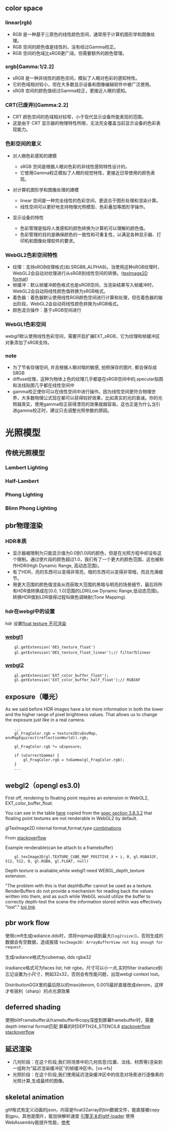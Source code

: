 ## color space
### linear(rgb)
- RGB 是一种基于三原色的线性颜色空间，通常用于计算机图形学和图像处理。
- RGB 空间的颜色值是线性的，没有经过Gamma校正。
- RGB 空间的色域比sRGB更广阔，但需要额外的颜色管理。

### srgb[Gamma:1/2.2]
- sRGB 是一种非线性的颜色空间，模拟了人眼对色彩的感知特性。
- 它的色域相对较小，但在大多数显示设备和图像编辑软件中被广泛使用。
- sRGB 空间的颜色值经过Gamma校正，更接近人眼的感知。

### CRT(已废弃)[Gamma:2.2]
- CRT 颜色空间的色域相对较窄，小于现代显示设备所能表现的范围。
- 这是由于 CRT 显示器的物理特性所限，无法完全覆盖当前显示设备的色彩表现能力。

### 色彩空间的意义
- 对人眼色彩感知的建模
    - sRGB 空间是根据人眼对色彩的非线性感知特性设计的。
    - 它使用Gamma校正模拟了人眼的视觉特性，更接近日常使用的颜色表现。

- 对计算机图形学和图像处理的建模
    - linear 空间是一种完全线性的色彩空间，更适合于图形处理和渲染计算。
    - 线性空间可以更好地支持物理光照模型、色彩叠加等图形学操作。

- 显示设备的特性
    - 色彩管理是指将人类感知的颜色转换为计算机可以理解的颜色值。
    - 色彩管理的目的是确保颜色的一致性和可重复性，以满足各种显示器、打印机和图像处理软件的要求。

### WebGL2色彩空间特性
- 纹理：支持sRGB纹理格式(如:SRGB8_ALPHA8)。当使用这种sRGB纹理时，WebGL2会自动对纹理进行从sRGB到线性空间的转换。([texImage2D format](https://developer.mozilla.org/en-US/docs/Web/API/WebGLRenderingContext/texImage2D))
- 帧缓冲：默认帧缓冲颜色格式也是sRGB空间，当渲染结果写入帧缓冲时，WebGL2会自动将线性颜色值转换为sRGB格式。
- 着色器：着色器默认使用线性RGB颜色空间进行计算和处理，但在着色器的输出阶段，WebGL2会自动将线性颜色转换为sRGB格式。
- 颜色混合操作：基于sRGB空间进行

### WebGL1色彩空间
webgl1默认使用线性色彩空间，需要开启扩展EXT_sRGB，它为纹理和帧缓冲区对象添加了sRGB支持。


### note
- 为了节省存储空间, 并且根据人眼对暗的敏感, 拍照保存的图片, 都会保存成SRGB
- diffuse纹理，这种为物体上色的纹理几乎都是在sRGB空间中的,specular贴图和法线贴图几乎都在线性空间中	
- gamma校正使你可以在线性空间中进行操作。因为线性空间更符合物理世界，大多数物理公式现在都可以获得较好效果，比如真实的光的衰减。你的光照越真实，使用gamma校正获得漂亮的效果就越容易。这也正是为什么当引进gamma校正时，建议只去调整光照参数的原因。

# 光照模型
## 传统光照模型
### Lambert Lighting
### Half-Lambert
### Phong Lighting
### Blinn Phong Lighting 

## pbr物理渲染
### HDR本质
- 显示器被限制为只能显示值为0.0到1.0间的颜色，但是在光照方程中却没有这个限制。通过使片段的颜色超过1.0，我们有了一个更大的颜色范围，这也被称作HDR(High Dynamic Range, 高动态范围)。
- 有了HDR，亮的东西可以变得非常亮，暗的东西可以变得非常暗，而且充满细节。
- 用更大范围的颜色值渲染从而获取大范围的黑暗与明亮的场景细节，最后将所有HDR值转换成在[0.0, 1.0]范围的LDR(Low Dynamic Range,低动态范围)。转换HDR值到LDR值得过程叫做色调映射(Tone Mapping).

### hdr在webgl中的设置
hdr 设置[float texture 不可渲染](https://developer.mozilla.org/en-US/docs/Web/API/WebGLRenderingContext/texImage2D)
### [webgl1](https://registry.khronos.org/webgl/extensions/OES_texture_float/)
```
    gl.getExtension('OES_texture_float')
    gl.getExtension('OES_texture_float_linear');// filter为linear
```
### [webgl2](https://registry.khronos.org/webgl/extensions/EXT_color_buffer_float/)
```
    gl.getExtension('EXT_color_buffer_float');
    gl.getExtension('EXT_color_buffer_half_float');// RGB16F
```


## exposure（曝光）
As we said before HDR images have a lot more information in both the lower and the higher range of pixel brightness values. 
That allows us to change the exposure just like in a real camera.
```
    ...
    gl_FragColor.rgb = texture2D(uEnvMap, envMapEquirect(reflectionWorld)).rgb;

    gl_FragColor.rgb *= uExposure;

    if (uCorrectGamma) {
        gl_FragColor.rgb = toGamma(gl_FragColor.rgb);
    }
    ...
```

## webgl2（opengl es3.0)
First off, rendering to floating point requires an extension in WebGL2, EXT_color_buffer_float.

You can see in the table [here](https://webgl2fundamentals.org/webgl/lessons/webgl-data-textures.html) copied from the [spec section 3.8.3.2](https://www.khronos.org/registry/OpenGL/specs/es/3.0/es_spec_3.0.pdf) that floating point textures are not renderable in WebGL2 by default.

glTexImage2D internal format,format,type [combinations](https://www.khronos.org/registry/OpenGL-Refpages/es3.0/html/glTexImage2D.xhtml)

From [stackoverflow](https://stackoverflow.com/questions/45571488/webgl-2-readpixels-on-framebuffers-with-float-textures)

Example renderable(can be attach to a framebuffer)
```
    gl.texImage2D(gl.TEXTURE_CUBE_MAP_POSITIVE_X + i, 0, gl.RGBA32F, 512, 512, 0, gl.RGBA, gl.FLOAT, null)
```
Depth texture is avaliable,while webgl1 need WEBGL_depth_texture extension.

"The problem with this is that depthBuffer cannot be used as a texture. RenderBuffers do not provide a mechanism for reading back the values written into them, and as such while WebGL would utilize the buffer to correctly depth-test the scene the information stored within was effectively "lost"."
[toji link](https://blog.tojicode.com/2012/07/using-webgldepthtexture.html)

## pbr work flow
使用cmft生成radiance.dds时，须将mipmap调到最大(`log2(size)`)，否则生成的数据会有空数据，造成报错
`texImage2D: ArrayBufferView not big enough for request.`

生成radiance格式为cubemap, dds rgba32

iiradiance格式可为faces list, hdr rgbe，尺寸可以小一点,实时filter iiradiance别忘记设置为小尺寸，例如32x32，否则会有性能问题，出现webgl context lost。

DistributionGGX里的最后除以的max(denom, 0.001)最好直接改成denom，这样才有锐利（sharp）的点光源效果

## deferred shading
使用blitFramebuffer从framebuffer中copy深度到屏幕framebuffer时，需要depth internal format匹配
屏幕的时DEPTH24_STENCIL8
[stackoverflow](https://stackoverflow.com/questions/9914046/opengl-how-to-use-depthbuffer-from-framebuffer-as-usual-depth-buffer)
[stackoverflow](https://stackoverflow.com/questions/46170953/i-receive-invalid-operation-when-i-use-glblitframebuffer-to-implement-msaa)

## 延迟渲染
- 几何阶段：在这个阶段,我们将场景中的几何信息(位置、法线、材质等)渲染到一组称为"延迟渲染缓冲区"的帧缓冲区中。[vs->fs]
- 光照阶段：在这个阶段,我们使用延迟渲染缓冲区中的信息对场景进行逐像素的光照计算,生成最终的图像。

## skeletal animation
gltf格式有定义动画的json，内容是float32array的bin数据文件，能直接被copy到gpu，其他是图片，能加快解析速度
[引擎无关的gltf-loader](https://github.com/shrekshao/minimal-gltf-loader)
使用WebAssembly能提升性能，[参考](https://github.com/sessamekesh/wasm-3d-animation-demo)